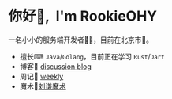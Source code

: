 # <Hello>你好👋, &nbsp;I'm RookieOHY</Hello>
一名小小的服务端开发者👨‍💻，目前在北京市🌆。  
- 擅长⌨ `Java`/`Golang`，目前正在学习 `Rust`/`Dart`
- 博客📝 [discussion blog](https://rookieohy.icu)
- 周记📆 [weekly](https://weekly.subhee.top)
- 魔术🧨[刘谦魔术](https://magic.subhee.top)
